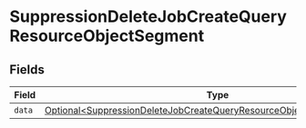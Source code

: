 # SuppressionDeleteJobCreateQueryResourceObjectSegment


## Fields

| Field                                                                                                                                                                  | Type                                                                                                                                                                   | Required                                                                                                                                                               | Description                                                                                                                                                            |
| ---------------------------------------------------------------------------------------------------------------------------------------------------------------------- | ---------------------------------------------------------------------------------------------------------------------------------------------------------------------- | ---------------------------------------------------------------------------------------------------------------------------------------------------------------------- | ---------------------------------------------------------------------------------------------------------------------------------------------------------------------- |
| `data`                                                                                                                                                                 | [Optional\<SuppressionDeleteJobCreateQueryResourceObjectRelationshipsData>](../../models/components/SuppressionDeleteJobCreateQueryResourceObjectRelationshipsData.md) | :heavy_minus_sign:                                                                                                                                                     | N/A                                                                                                                                                                    |